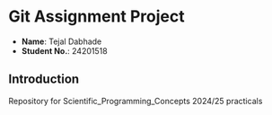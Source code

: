# Git Assignment Project

- **Name**: Tejal Dabhade
- **Student No.**: 24201518

## Introduction

Repository for Scientific_Programming_Concepts 2024/25 practicals

